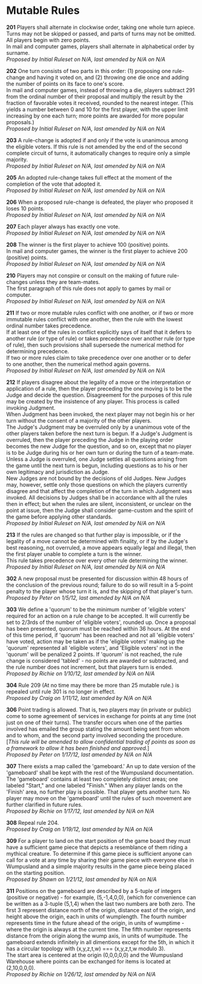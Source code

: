 Mutable Rules
=============

**201** Players shall alternate in clockwise order, taking one whole turn apiece. Turns may not be skipped or passed, and parts of turns may not be omitted. All players begin with zero points.  
In mail and computer games, players shall alternate in alphabetical order by surname.  
*Proposed by Initial Ruleset on N/A, last amended by N/A on N/A*

**202** One turn consists of two parts in this order: (1) proposing one rule-change and having it voted on, and (2) throwing one die once and adding the number of points on its face to one's score.  
In mail and computer games, instead of throwing a die, players subtract 291 from the ordinal number of their proposal and multiply the result by the fraction of favorable votes it received, rounded to the nearest integer. (This yields a number between 0 and 10 for the first player, with the upper limit increasing by one each turn; more points are awarded for more popular proposals.)  
*Proposed by Initial Ruleset on N/A, last amended by N/A on N/A*

**203** A rule-change is adopted if and only if the vote is unanimous among the eligible voters. If this rule is not amended by the end of the second complete circuit of turns, it automatically changes to require only a simple majority.  
*Proposed by Initial Ruleset on N/A, last amended by N/A on N/A*

**205** An adopted rule-change takes full effect at the moment of the completion of the vote that adopted it.  
*Proposed by Initial Ruleset on N/A, last amended by N/A on N/A*

**206** When a proposed rule-change is defeated, the player who proposed it loses 10 points.  
*Proposed by Initial Ruleset on N/A, last amended by N/A on N/A*

**207** Each player always has exactly one vote.  
*Proposed by Initial Ruleset on N/A, last amended by N/A on N/A*

**208** The winner is the first player to achieve 100 (positive) points.  
In mail and computer games, the winner is the first player to achieve 200 (positive) points.  
*Proposed by Initial Ruleset on N/A, last amended by N/A on N/A*

**210** Players may not conspire or consult on the making of future rule-changes unless they are team-mates.  
The first paragraph of this rule does not apply to games by mail or computer.  
*Proposed by Initial Ruleset on N/A, last amended by N/A on N/A*

**211** If two or more mutable rules conflict with one another, or if two or more immutable rules conflict with one another, then the rule with the lowest ordinal number takes precedence.  
If at least one of the rules in conflict explicitly says of itself that it defers to another rule (or type of rule) or takes precedence over another rule (or type of rule), then such provisions shall supersede the numerical method for determining precedence.  
If two or more rules claim to take precedence over one another or to defer to one another, then the numerical method again governs.  
*Proposed by Initial Ruleset on N/A, last amended by N/A on N/A*

**212** If players disagree about the legality of a move or the interpretation or application of a rule, then the player preceding the one moving is to be the Judge and decide the question. Disagreement for the purposes of this rule may be created by the insistence of any player. This process is called invoking Judgment.  
When Judgment has been invoked, the next player may not begin his or her turn without the consent of a majority of the other players.  
The Judge's Judgment may be overruled only by a unanimous vote of the other players taken before the next turn is begun. If a Judge's Judgment is overruled, then the player preceding the Judge in the playing order becomes the new Judge for the question, and so on, except that no player is to be Judge during his or her own turn or during the turn of a team-mate.  
Unless a Judge is overruled, one Judge settles all questions arising from the game until the next turn is begun, including questions as to his or her own legitimacy and jurisdiction as Judge.  
New Judges are not bound by the decisions of old Judges. New Judges may, however, settle only those questions on which the players currently disagree and that affect the completion of the turn in which Judgment was invoked. All decisions by Judges shall be in accordance with all the rules then in effect; but when the rules are silent, inconsistent, or unclear on the point at issue, then the Judge shall consider game-custom and the spirit of the game before applying other standards.  
*Proposed by Initial Ruleset on N/A, last amended by N/A on N/A*

**213** If the rules are changed so that further play is impossible, or if the legality of a move cannot be determined with finality, or if by the Judge's best reasoning, not overruled, a move appears equally legal and illegal, then the first player unable to complete a turn is the winner.  
This rule takes precedence over every other rule determining the winner.  
*Proposed by Initial Ruleset on N/A, last amended by N/A on N/A*

**302** A new proposal must be presented for discussion within 48 hours of the conclusion of the previous round; failure to do so will result in a 5-point penalty to the player whose turn it is, and the skipping of that player's turn.  
*Proposed by Peter on 1/5/12, last amended by N/A on N/A*

**303** We define a 'quorum' to be the minimum number of 'eligible voters' required for an action on a rule change to be accepted. It will currently be set to 2/3rds of the number of 'eligible voters', rounded up. Once a proposal has been presented, quorum must be reached within 36 hours. At the end of this time period, if 'quorum' has been reached and not all 'eligible voters' have voted, action may be taken as if the 'eligible voters' making up the 'quorum' represented all 'eligible voters', and 'Eligible voters' not in the 'quorum' will be penalized 2 points. If 'quorum' is not reached, the rule change is considered 'tabled' - no points are awarded or subtracted, and the rule number does not increment, but that players turn is ended.  
*Proposed by Richie on 1/10/12, last amended by N/A on N/A*

**304** Rule 209 (At no time may there be more than 25 mutable rule.) is repealed until rule 301 is no longer in effect.  
*Proposed by Craig on 1/11/12, last amended by N/A on N/A*

**306** Point trading is allowed. That is, two players may (in private or public) come to some agreement of services in exchange for points at any time (not just on one of their turns). The transfer occurs when one of the parties involved has emailed the group stating the amount being sent from whom and to whom, and the second party involved seconding the procedure.  
[*This rule will be amended to allow confidential trading of points as soon as a framework to allow it has been finished and approved.*]  
*Proposed by Peter on 1/17/12, last amended by N/A on N/A*

**307** There exists a map called the 'gameboard.' An up to date version of the 'gameboard' shall be kept with the rest of the Wumpusland documentation. The 'gameboard' contains at least two completely distinct areas; one labeled "Start," and one labeled "Finish." When any player lands on the 'Finish' area, no further play is possible. That player gets another turn. No player may move on the 'gameboard' until the rules of such movement are further clarified in future rules.  
*Proposed by Richie on 1/17/12, last amended by N/A on N/A*

**308** Repeal rule 204.  
*Proposed by Craig on 1/19/12, last amended by N/A on N/A*

**309** For a player to land on the start position of the game board they must
have a sufficient game piece that depicts a resemblance of them riding
a mythical creature.  To determine if this game piece is sufficient
anyone can call for a vote at any time by sharing their game piece
with everyone else in Wumpusland and a simple majority results in the
game piece being placed on the starting position.  
*Proposed by Shawn on 1/21/12, last amended by N/A on N/A*

**311** Positions on the gameboard are described by a 5-tuple of integers (positive or negative) - for example, (5,-1,4,0,0), (which for convenience can be written as a 3-tuple (5,1,4) when the last two numbers are both zero. The first 3 represent distance north of the origin, distance east of the origin, and height above the origin, each in units of wumplength. The fourth number represents time in the future ahead of the origin, in units of wumptime - where the origin is always at the current time. The fifth number represents distance from the origin along the wump axis, in units of wumpitude. The gameboard extends infinitely in all dimentions except for the 5th, in which it has a circular topology with (x,y,z,t,w) === (x,y,z,t,w modulo 3).  
The start area is centered at the origin (0,0,0,0,0) and the Wumpusland Warehouse where points can be exchanged for items is located at (2,10,0,0,0).  
*Proposed by Richie on 1/26/12, last amended by N/A on N/A*

